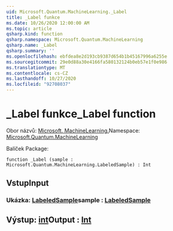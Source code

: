 ```yaml
---
uid: Microsoft.Quantum.MachineLearning._Label
title: _Label funkce
ms.date: 10/26/2020 12:00:00 AM
ms.topic: article
qsharp.kind: function
qsharp.namespace: Microsoft.Quantum.MachineLearning
qsharp.name: _Label
qsharp.summary: ''
ms.openlocfilehash: ebfdea8e2d193cb9387d654b1b45167996a6255e
ms.sourcegitcommit: 29e0d88a30e4166fa580132124b0eb57e1f0e986
ms.translationtype: MT
ms.contentlocale: cs-CZ
ms.lasthandoff: 10/27/2020
ms.locfileid: "92708037"
---
```

# <a name="_label-function"></a><span data-ttu-id="65498-102">_Label funkce</span><span class="sxs-lookup"><span data-stu-id="65498-102">_Label function</span></span>

<span data-ttu-id="65498-103">Obor názvů: [Microsoft. MachineLearning.](xref:Microsoft.Quantum.MachineLearning)</span><span class="sxs-lookup"><span data-stu-id="65498-103">Namespace: [Microsoft.Quantum.MachineLearning](xref:Microsoft.Quantum.MachineLearning)</span></span>

<span data-ttu-id="65498-104">Balíček [](https://nuget.org/packages/)</span><span class="sxs-lookup"><span data-stu-id="65498-104">Package: [](https://nuget.org/packages/)</span></span>




```qsharp
function _Label (sample : Microsoft.Quantum.MachineLearning.LabeledSample) : Int
```


## <a name="input"></a><span data-ttu-id="65498-105">Vstup</span><span class="sxs-lookup"><span data-stu-id="65498-105">Input</span></span>

### <a name="sample--labeledsample"></a><span data-ttu-id="65498-106">Ukázka: [LabeledSample](xref:Microsoft.Quantum.MachineLearning.LabeledSample)</span><span class="sxs-lookup"><span data-stu-id="65498-106">sample : [LabeledSample](xref:Microsoft.Quantum.MachineLearning.LabeledSample)</span></span>





## <a name="output--int"></a><span data-ttu-id="65498-107">Výstup: [int](xref:microsoft.quantum.lang-ref.int)</span><span class="sxs-lookup"><span data-stu-id="65498-107">Output : [Int](xref:microsoft.quantum.lang-ref.int)</span></span>

